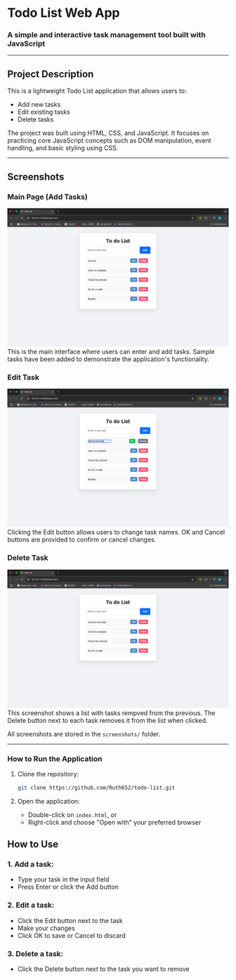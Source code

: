 # Todo List Web App

### A simple and interactive task management tool built with JavaScript

---

## Project Description

This is a lightweight Todo List application that allows users to:

- Add new tasks
- Edit existing tasks
- Delete tasks

The project was built using HTML, CSS, and JavaScript. It focuses on practicing core JavaScript concepts such as DOM manipulation, event handling, and basic styling using CSS.

---

## Screenshots

### Main Page (Add Tasks)

![Add Item](screenshots/add.png)  
This is the main interface where users can enter and add tasks. Sample tasks have been added to demonstrate the application's functionality.

### Edit Task

![Edit Item](screenshots/edit.png)  
Clicking the Edit button allows users to change task names. OK and Cancel buttons are provided to confirm or cancel changes.

### Delete Task

![Delete Item](screenshots/delete.png)  
This screenshot shows a list with tasks rempved from the previous. The Delete button next to each task removes it from the list when clicked.

All screenshots are stored in the `screenshots/` folder.

---

### How to Run the Application

1. Clone the repository:

   ```bash
   git clone https://github.com/Ruth652/todo-list.git
   ```

2. Open the application:
   - Double-click on `index.html`, or
   - Right-click and choose "Open with" your preferred browser

## How to Use

### 1. Add a task:

- Type your task in the input field
- Press Enter or click the Add button

### 2. Edit a task:

- Click the Edit button next to the task
- Make your changes
- Click OK to save or Cancel to discard

### 3. Delete a task:

- Click the Delete button next to the task you want to remove
